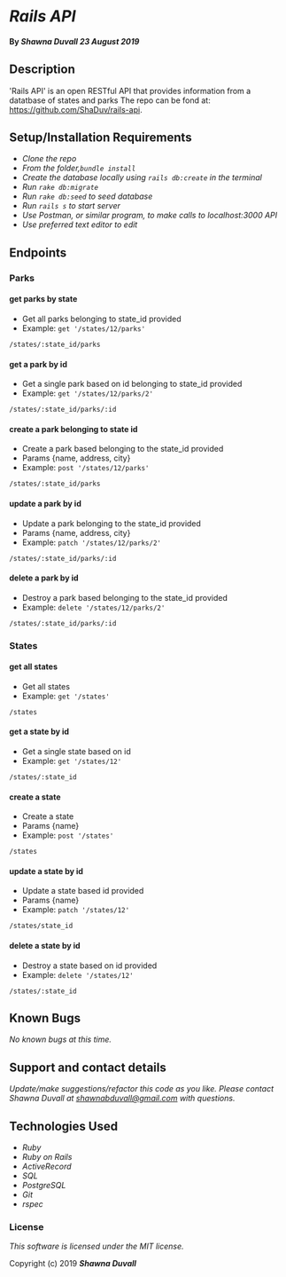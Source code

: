 # _Rails API_

#### By _**Shawna Duvall 23 August 2019**_

## Description

'Rails API' is an open RESTful API that provides information from a datatbase of states and parks The repo can be fond at: https://github.com/ShaDuv/rails-api.

## Setup/Installation Requirements

* _Clone the repo_
* _From the folder,`bundle install`_
* _Create the database locally using `rails db:create` in the terminal_
* _Run `rake db:migrate`_
* _Run `rake db:seed` to seed database_
* _Run `rails s` to start server_
* _Use Postman, or similar program, to make calls to localhost:3000 API_
* _Use preferred text editor to edit_

## Endpoints

### Parks
#### get parks by state
* Get all parks belonging to state_id provided
* Example: `get '/states/12/parks'`
```
/states/:state_id/parks
```
#### get a park by id
* Get a single park based on id belonging to state_id provided
* Example: `get '/states/12/parks/2'`
```
/states/:state_id/parks/:id
```
#### create a park belonging to state id
* Create a park based belonging to the state_id provided
* Params {name, address, city}
* Example: `post '/states/12/parks'`
```
/states/:state_id/parks
```
#### update a park by id
* Update a park belonging to the state_id provided
* Params {name, address, city}
* Example: `patch '/states/12/parks/2'`
```
/states/:state_id/parks/:id
```
#### delete a park by id
* Destroy a park based belonging to the state_id provided
* Example: `delete '/states/12/parks/2'`
```
/states/:state_id/parks/:id
```

### States
#### get all states
* Get all states
* Example: `get '/states'`
```
/states
```
#### get a state by id
* Get a single state based on id
* Example: `get '/states/12'`
```
/states/:state_id
```
#### create a state
* Create a state
* Params {name}
* Example: `post '/states'`
```
/states
```
#### update a state by id
* Update a state based id provided
* Params {name}
* Example: `patch '/states/12'`
```
/states/state_id
```
#### delete a state by id
* Destroy a state based on id provided
* Example: `delete '/states/12'`
```
/states/:state_id
```
## Known Bugs

  _No known bugs at this time._

## Support and contact details

  _Update/make suggestions/refactor this code as you like. Please contact Shawna Duvall at shawnabduvall@gmail.com with questions._

## Technologies Used

  * _Ruby_
  * _Ruby on Rails_
  * _ActiveRecord_
  * _SQL_
  * _PostgreSQL_
  * _Git_
  * _rspec_

### License

  *This software is licensed under the MIT license.*

  Copyright (c) 2019 **_Shawna Duvall_**
